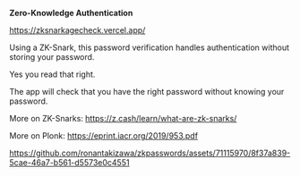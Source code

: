 **Zero-Knowledge Authentication**

https://zksnarkagecheck.vercel.app/

Using a ZK-Snark, this password verification handles authentication without storing your password.

Yes you read that right. 

The app will check that you have the right password without knowing your password.


More on ZK-Snarks: https://z.cash/learn/what-are-zk-snarks/

More on Plonk: https://eprint.iacr.org/2019/953.pdf

https://github.com/ronantakizawa/zkpasswords/assets/71115970/8f37a839-5cae-46a7-b561-d5573e0c4551

